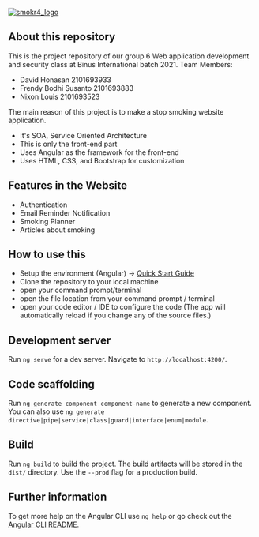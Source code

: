 <a href="https://smokoff.me">![smokr4_logo](https://user-images.githubusercontent.com/32058555/55397605-ce754200-5570-11e9-90a3-02da14edabb3.png)</a>

## About this repository
This is the project repository of our group 6 Web application development and security class at Binus International batch 2021.
Team Members:
- David Honasan         2101693933
- Frendy Bodhi Susanto  2101693883
- Nixon Louis           2101693523

The main reason of this project is to make a stop smoking website application.
- It's SOA, Service Oriented Architecture
- This is only the front-end part
- Uses Angular as the framework for the front-end
- Uses HTML, CSS, and Bootstrap for customization

## Features in the Website

- Authentication
- Email Reminder Notification
- Smoking Planner
- Articles about smoking

## How to use this

- Setup the environment (Angular) -> <a href="https://angular.io/guide/quickstart">Quick Start Guide</a>
- Clone the repository to your local machine
- open your command prompt/terminal
- open the file location from your command prompt / terminal
- open your code editor / IDE to configure the code (The app will automatically reload if you change any of the source files.)

## Development server

Run `ng serve` for a dev server. Navigate to `http://localhost:4200/`.

## Code scaffolding

Run `ng generate component component-name` to generate a new component. You can also use `ng generate directive|pipe|service|class|guard|interface|enum|module`.

## Build

Run `ng build` to build the project. The build artifacts will be stored in the `dist/` directory. Use the `--prod` flag for a production build.

## Further information

To get more help on the Angular CLI use `ng help` or go check out the [Angular CLI README](https://github.com/angular/angular-cli/blob/master/README.md).
